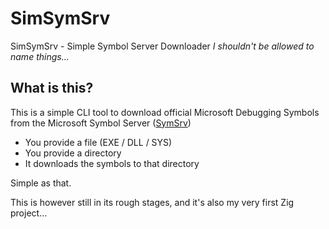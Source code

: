 # SimSymSrv
SimSymSrv - Simple Symbol Server Downloader
_I shouldn't be allowed to name things..._

## What is this?
This is a simple CLI tool to download official Microsoft Debugging Symbols from the Microsoft Symbol Server ([SymSrv](https://msdl.microsoft.com/download/symbols))

- You provide a file (EXE / DLL / SYS)
- You provide a directory
- It downloads the symbols to that directory

Simple as that.

This is however still in its rough stages, and it's also my very first Zig project...
